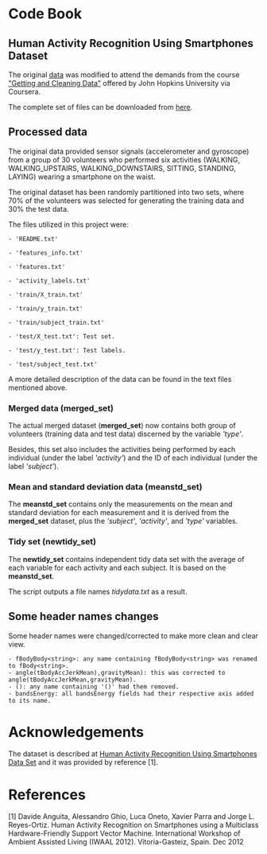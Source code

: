 # Code Book

## Human Activity Recognition Using Smartphones Dataset

The original [data](http://archive.ics.uci.edu/ml/datasets/Human+Activity+Recognition+Using+Smartphones) was modified to attend the demands from the course ["Getting and Cleaning Data"](https://www.coursera.org/learn/data-cleaning) offered by John Hopkins University via Coursera.

The complete set of files can be downloaded from [here](https://d396qusza40orc.cloudfront.net/getdata%2Fprojectfiles%2FUCI%20HAR%20Dataset.zip).

## Processed data

The original data provided sensor signals (accelerometer and gyroscope) from a group of 30 volunteers who performed six activities (WALKING, WALKING_UPSTAIRS, WALKING_DOWNSTAIRS, SITTING, STANDING, LAYING) wearing a smartphone on the waist.

The original dataset has been randomly partitioned into two sets, where 70% of the volunteers was selected for generating the training data and 30% the test data.

The files utilized in this project were:

    - 'README.txt'

    - 'features_info.txt'

    - 'features.txt'

    - 'activity_labels.txt'

    - 'train/X_train.txt'

    - 'train/y_train.txt'

    - 'train/subject_train.txt'

    - 'test/X_test.txt': Test set.

    - 'test/y_test.txt': Test labels.

    - 'test/subject_test.txt'	

A more detailed description of the data can be found in the text files mentioned above.

### Merged data (merged_set)
 
The actual merged dataset (**merged_set**) now contains both group of volunteers (training data and test data) discerned by the variable *'type'*.

Besides, this set also includes the activities being performed by each individual (under the label *'activity'*) and the ID of each individual (under the label *'subject'*).

### Mean and standard deviation data (meanstd_set)

The **meanstd_set** contains only the measurements on the mean and standard deviation for each measurement and it is derived from the **merged_set** dataset, plus the *'subject'*, *'activity'*, and *'type'* variables.

### Tidy set (newtidy_set)

The **newtidy_set** contains independent tidy data set with the average of each variable for each activity and each subject. It is based on the **meanstd_set**.

The script outputs a file names *tidydata.txt* as a result.

## Some header names changes

Some header names were changed/corrected to make more clean and clear view.

    - fBodyBody<string>: any name containing fBodyBody<string> was renamed to fBody<string>.
    - angle(tBodyAccJerkMean),gravityMean): this was corrected to angle(tBodyAccJerkMean,gravityMean).
    - (): any name containing '()' had them removed.
    - bandsEnergy: all bandsEnergy fields had their respective axis added to its name. 
	
# Acknowledgements
The dataset is described at [Human Activity Recognition Using Smartphones Data Set](http://archive.ics.uci.edu/ml/datasets/Human+Activity+Recognition+Using+Smartphones) and it was provided by reference [1]. 

# References
[1] Davide Anguita, Alessandro Ghio, Luca Oneto, Xavier Parra and Jorge L. Reyes-Ortiz. Human Activity Recognition on Smartphones using a Multiclass Hardware-Friendly Support Vector Machine. International Workshop of Ambient Assisted Living (IWAAL 2012). Vitoria-Gasteiz, Spain. Dec 2012

